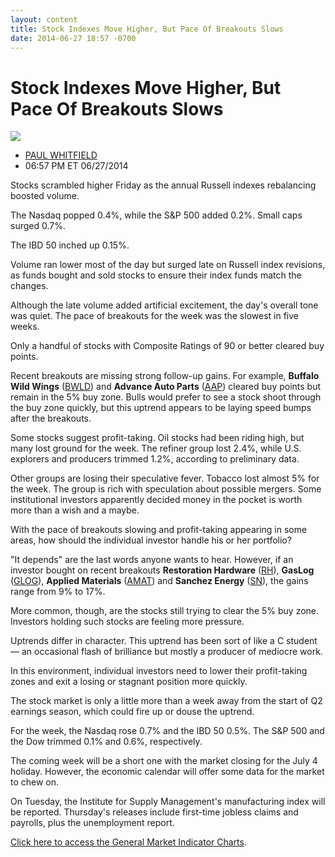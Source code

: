 ```yaml
---
layout: content
title: Stock Indexes Move Higher, But Pace Of Breakouts Slows
date: 2014-06-27 18:57 -0700
---
```



Stock Indexes Move Higher, But Pace Of Breakouts Slows
=======================================================


![](https://www.investors.com/wp-content/uploads/ibd-migrated-images/MPv_140630_635394807162669193.png)

* [PAUL WHITFIELD](https://www.investors.com/author/whitfieldp/ "Posts by PAUL WHITFIELD")
* 06:57 PM ET 06/27/2014




Stocks scrambled higher Friday as the annual Russell indexes rebalancing boosted volume.

  

The Nasdaq popped 0.4%, while the S&P 500 added 0.2%. Small caps surged 0.7%.

  

The IBD 50 inched up 0.15%.

  

Volume ran lower most of the day but surged late on Russell index revisions, as funds bought and sold stocks to ensure their index funds match the changes.

  

Although the late volume added artificial excitement, the day's overall tone was quiet. The pace of breakouts for the week was the slowest in five weeks.

  

Only a handful of stocks with Composite Ratings of 90 or better cleared buy points.

  

Recent breakouts are missing strong follow-up gains. For example, **Buffalo Wild Wings** ([BWLD](https://research.investors.com/quote.aspx?symbol=BWLD)) and **Advance Auto Parts** ([AAP](https://research.investors.com/quote.aspx?symbol=AAP)) cleared buy points but remain in the 5% buy zone. Bulls would prefer to see a stock shoot through the buy zone quickly, but this uptrend appears to be laying speed bumps after the breakouts.

  

Some stocks suggest profit-taking. Oil stocks had been riding high, but many lost ground for the week. The refiner group lost 2.4%, while U.S. explorers and producers trimmed 1.2%, according to preliminary data.

  

Other groups are losing their speculative fever. Tobacco lost almost 5% for the week. The group is rich with speculation about possible mergers. Some institutional investors apparently decided money in the pocket is worth more than a wish and a maybe.

  

With the pace of breakouts slowing and profit-taking appearing in some areas, how should the individual investor handle his or her portfolio?

  

"It depends" are the last words anyone wants to hear. However, if an investor bought on recent breakouts **Restoration Hardware** ([RH](https://research.investors.com/quote.aspx?symbol=RH)), **GasLog** ([GLOG](https://research.investors.com/quote.aspx?symbol=GLOG)), **Applied Materials** ([AMAT](https://research.investors.com/quote.aspx?symbol=AMAT)) and **Sanchez Energy** ([SN](https://research.investors.com/quote.aspx?symbol=SN)), the gains range from 9% to 17%.

  

More common, though, are the stocks still trying to clear the 5% buy zone. Investors holding such stocks are feeling more pressure.

  

Uptrends differ in character. This uptrend has been sort of like a C student — an occasional flash of brilliance but mostly a producer of mediocre work.

  

In this environment, individual investors need to lower their profit-taking zones and exit a losing or stagnant position more quickly.

  

The stock market is only a little more than a week away from the start of Q2 earnings season, which could fire up or douse the uptrend.

  

For the week, the Nasdaq rose 0.7% and the IBD 50 0.5%. The S&P 500 and the Dow trimmed 0.1% and 0.6%, respectively.

  

The coming week will be a short one with the market closing for the July 4 holiday. However, the economic calendar will offer some data for the market to chew on.

  

On Tuesday, the Institute for Supply Management's manufacturing index will be reported. Thursday's releases include first-time jobless claims and payrolls, plus the unemployment report.

  

[Click here to access the General Market Indicator Charts](https://www.investors.com/pdf/GMI_063014.pdf).




